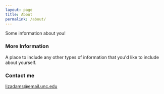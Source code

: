```yaml
---
layout: page
title: About
permalink: /about/
---
```


Some information about you!

### More Information

A place to include any other types of information that you'd like to include about yourself.

### Contact me

[lizadams@email.unc.edu](mailto:lizadams@email.unc.edu)
